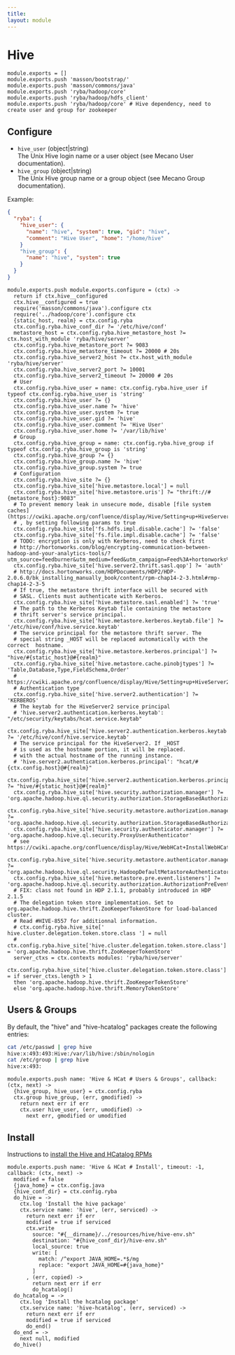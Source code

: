 ```yaml
---
title: 
layout: module
---
```


# Hive

    module.exports = []
    module.exports.push 'masson/bootstrap/'
    module.exports.push 'masson/commons/java'
    module.exports.push 'ryba/hadoop/core'
    module.exports.push 'ryba/hadoop/hdfs_client'
    module.exports.push 'ryba/hadoop/core' # Hive dependency, need to create user and group for zookeeper

## Configure

*   `hive_user` (object|string)   
    The Unix Hive login name or a user object (see Mecano User documentation).   
*   `hive_group` (object|string)   
    The Unix Hive group name or a group object (see Mecano Group documentation).   

Example:

```json
{
  "ryba": {
    "hive_user": {
      "name": "hive", "system": true, "gid": "hive",
      "comment": "Hive User", "home": "/home/hive"
    }
    "hive_group": {
      "name": "hive", "system": true
    }
  }
}
```

    module.exports.push module.exports.configure = (ctx) ->
      return if ctx.hive__configured
      ctx.hive__configured = true
      require('masson/commons/java').configure ctx
      require('../hadoop/core').configure ctx
      {static_host, realm} = ctx.config.ryba
      ctx.config.ryba.hive_conf_dir ?= '/etc/hive/conf'
      metastore_host = ctx.config.ryba.hive_metastore_host ?= ctx.host_with_module 'ryba/hive/server'
      ctx.config.ryba.hive_metastore_port ?= 9083
      ctx.config.ryba.hive_metastore_timeout ?= 20000 # 20s
      ctx.config.ryba.hive_server2_host ?= ctx.host_with_module 'ryba/hive/server'
      ctx.config.ryba.hive_server2_port ?= 10001
      ctx.config.ryba.hive_server2_timeout ?= 20000 # 20s
      # User
      ctx.config.ryba.hive_user = name: ctx.config.ryba.hive_user if typeof ctx.config.ryba.hive_user is 'string'
      ctx.config.ryba.hive_user ?= {}
      ctx.config.ryba.hive_user.name ?= 'hive'
      ctx.config.ryba.hive_user.system ?= true
      ctx.config.ryba.hive_user.gid ?= 'hive'
      ctx.config.ryba.hive_user.comment ?= 'Hive User'
      ctx.config.ryba.hive_user.home ?= '/var/lib/hive'
      # Group
      ctx.config.ryba.hive_group = name: ctx.config.ryba.hive_group if typeof ctx.config.ryba.hive_group is 'string'
      ctx.config.ryba.hive_group ?= {}
      ctx.config.ryba.hive_group.name ?= 'hive'
      ctx.config.ryba.hive_group.system ?= true
      # Configuration
      ctx.config.ryba.hive_site ?= {}
      ctx.config.ryba.hive_site['hive.metastore.local'] = null
      ctx.config.ryba.hive_site['hive.metastore.uris'] ?= "thrift://#{metastore_host}:9083"
      # To prevent memory leak in unsecure mode, disable [file system caches](https://cwiki.apache.org/confluence/display/Hive/Setting+up+HiveServer2)
      # , by setting following params to true
      ctx.config.ryba.hive_site['fs.hdfs.impl.disable.cache'] ?= 'false'
      ctx.config.ryba.hive_site['fs.file.impl.disable.cache'] ?= 'false'
      # TODO: encryption is only with Kerberos, need to check first
      # http://hortonworks.com/blog/encrypting-communication-between-hadoop-and-your-analytics-tools/?utm_source=feedburner&utm_medium=feed&utm_campaign=Feed%3A+hortonworks%2Ffeed+%28Hortonworks+on+Hadoop%29
      ctx.config.ryba.hive_site['hive.server2.thrift.sasl.qop'] ?= 'auth'
      # http://docs.hortonworks.com/HDPDocuments/HDP2/HDP-2.0.6.0/bk_installing_manually_book/content/rpm-chap14-2-3.html#rmp-chap14-2-3-5
      # If true, the metastore thrift interface will be secured with
      # SASL. Clients must authenticate with Kerberos.
      ctx.config.ryba.hive_site['hive.metastore.sasl.enabled'] ?= 'true'
      # The path to the Kerberos Keytab file containing the metastore
      # thrift server's service principal.
      ctx.config.ryba.hive_site['hive.metastore.kerberos.keytab.file'] ?= '/etc/hive/conf/hive.service.keytab'
      # The service principal for the metastore thrift server. The
      # special string _HOST will be replaced automatically with the correct  hostname.
      ctx.config.ryba.hive_site['hive.metastore.kerberos.principal'] ?= "hive/#{static_host}@#{realm}"
      ctx.config.ryba.hive_site['hive.metastore.cache.pinobjtypes'] ?= 'Table,Database,Type,FieldSchema,Order'
      # https://cwiki.apache.org/confluence/display/Hive/Setting+up+HiveServer2
      # Authentication type
      ctx.config.ryba.hive_site['hive.server2.authentication'] ?= 'KERBEROS'
      # The keytab for the HiveServer2 service principal
      # 'hive.server2.authentication.kerberos.keytab': "/etc/security/keytabs/hcat.service.keytab"
      ctx.config.ryba.hive_site['hive.server2.authentication.kerberos.keytab'] ?= '/etc/hive/conf/hive.service.keytab'
      # The service principal for the HiveServer2. If _HOST
      # is used as the hostname portion, it will be replaced.
      # with the actual hostname of the running instance.
      # 'hive.server2.authentication.kerberos.principal': "hcat/#{ctx.config.host}@#{realm}"
      ctx.config.ryba.hive_site['hive.server2.authentication.kerberos.principal'] ?= "hive/#{static_host}@#{realm}"
      ctx.config.ryba.hive_site['hive.security.authorization.manager'] ?= 'org.apache.hadoop.hive.ql.security.authorization.StorageBasedAuthorizationProvider'
      ctx.config.ryba.hive_site['hive.security.metastore.authorization.manager'] ?= 'org.apache.hadoop.hive.ql.security.authorization.StorageBasedAuthorizationProvider'
      ctx.config.ryba.hive_site['hive.security.authenticator.manager'] ?= 'org.apache.hadoop.hive.ql.security.ProxyUserAuthenticator'
      # see https://cwiki.apache.org/confluence/display/Hive/WebHCat+InstallWebHCat
      ctx.config.ryba.hive_site['hive.security.metastore.authenticator.manager'] ?= 'org.apache.hadoop.hive.ql.security.HadoopDefaultMetastoreAuthenticator'
      ctx.config.ryba.hive_site['hive.metastore.pre.event.listeners'] ?= 'org.apache.hadoop.hive.ql.security.authorization.AuthorizationPreEventListener'
      # FIX: class not found in HDP 2.1.1, probably introduced in HDP 2.1.5
      # The delegation token store implementation. Set to org.apache.hadoop.hive.thrift.ZooKeeperTokenStore for load-balanced cluster.
      # Read #HIVE-8557 for additionnal information.
      # ctx.config.ryba.hive_site[' hive.cluster.delegation.token.store.class '] = null
      # ctx.config.ryba.hive_site['hive.cluster.delegation.token.store.class'] = 'org.apache.hadoop.hive.thrift.ZooKeeperTokenStore'
      server_ctxs = ctx.contexts modules: 'ryba/hive/server'
      ctx.config.ryba.hive_site['hive.cluster.delegation.token.store.class'] = if server_ctxs.length > 1
      then 'org.apache.hadoop.hive.thrift.ZooKeeperTokenStore'
      else 'org.apache.hadoop.hive.thrift.MemoryTokenStore'

## Users & Groups

By default, the "hive" and "hive-hcatalog" packages create the following
entries:

```bash
cat /etc/passwd | grep hive
hive:x:493:493:Hive:/var/lib/hive:/sbin/nologin
cat /etc/group | grep hive
hive:x:493:
```

    module.exports.push name: 'Hive & HCat # Users & Groups', callback: (ctx, next) ->
      {hive_group, hive_user} = ctx.config.ryba
      ctx.group hive_group, (err, gmodified) ->
        return next err if err
        ctx.user hive_user, (err, umodified) ->
          next err, gmodified or umodified

## Install

Instructions to [install the Hive and HCatalog RPMs](http://docs.hortonworks.com/HDPDocuments/HDP1/HDP-1.2.3/bk_installing_manually_book/content/rpm-chap6-1.html)

    module.exports.push name: 'Hive & HCat # Install', timeout: -1, callback: (ctx, next) ->
      modified = false
      {java_home} = ctx.config.java
      {hive_conf_dir} = ctx.config.ryba
      do_hive = ->
        ctx.log 'Install the hive package'
        ctx.service name: 'hive', (err, serviced) ->
          return next err if err
          modified = true if serviced
          ctx.write
            source: "#{__dirname}/../resources/hive/hive-env.sh"
            destination: "#{hive_conf_dir}/hive-env.sh"
            local_source: true
            write: [
              match: /^export JAVA_HOME=.*$/mg
              replace: "export JAVA_HOME=#{java_home}"
            ]
          , (err, copied) ->
            return next err if err
            do_hcatalog()
      do_hcatalog = ->
        ctx.log 'Install the hcatalog package'
        ctx.service name: 'hive-hcatalog', (err, serviced) ->
          return next err if err
          modified = true if serviced
          do_end()
      do_end = ->
        next null, modified
      do_hive()




